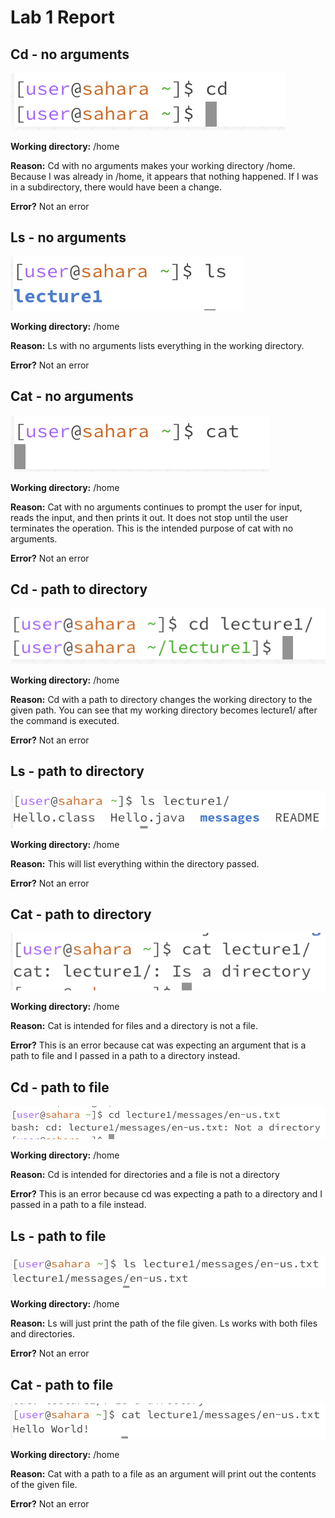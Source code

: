 # Lab 1 Report

## Cd - no arguments

![Image](cd1.png)

**Working directory:** /home 

**Reason:** Cd with no arguments makes your working directory /home. Because I was already in /home, it appears that nothing happened. If I was in a subdirectory, there would have been a change. 

**Error?** Not an error 

## Ls - no arguments

![Image](ls1.png)

**Working directory:** /home 

**Reason:** Ls with no arguments lists everything in the working directory. 

**Error?** Not an error

## Cat - no arguments

![Image](cat1.png)

**Working directory:** /home 

**Reason:** Cat with no arguments continues to prompt the user for input, reads the input, and then prints it out. It does not stop until the user terminates the operation. This is the intended purpose of cat with no arguments.

**Error?** Not an error

## Cd - path to directory

![Image](cd2.png)

**Working directory:** /home 

**Reason:** Cd with a path to directory changes the working directory to the given path. You can see that my working directory becomes lecture1/ after the command is executed.

**Error?** Not an error

## Ls - path to directory

![Image](ls2.png)

**Working directory:** /home 

**Reason:** This will list everything within the directory passed. 

**Error?** Not an error

## Cat - path to directory

![Image](cat2.png)

**Working directory:** /home 

**Reason:** Cat is intended for files and a directory is not a file. 

**Error?** This is an error because cat was expecting an argument that is a path to file and I passed in a path to a directory instead. 

## Cd - path to file

![Image](cd3.png)

**Working directory:** /home 

**Reason:** Cd is intended for directories and a file is not a directory 

**Error?** This is an error because cd was expecting a path to a directory and I passed in a path to a file instead. 

## Ls - path to file

![Image](ls3.png)

**Working directory:** /home 

**Reason:** Ls will just print the path of the file given. Ls works with both files and directories. 

**Error?** Not an error

## Cat - path to file

![Image](cat3.png)

**Working directory:** /home 

**Reason:** Cat with a path to a file as an argument will print out the contents of the given file. 

**Error?** Not an error





